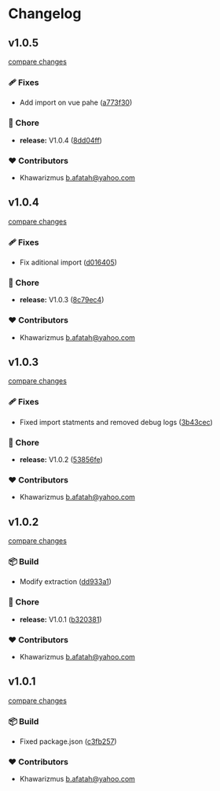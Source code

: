 # Changelog


## v1.0.5

[compare changes](https://github.com/khawarizmus/powersync-nuxt/compare/v1.0.4...v1.0.5)

### 🩹 Fixes

- Add import on vue pahe ([a773f30](https://github.com/khawarizmus/powersync-nuxt/commit/a773f30))

### 🏡 Chore

- **release:** V1.0.4 ([8dd04ff](https://github.com/khawarizmus/powersync-nuxt/commit/8dd04ff))

### ❤️ Contributors

- Khawarizmus <b.afatah@yahoo.com>

## v1.0.4

[compare changes](https://github.com/khawarizmus/powersync-nuxt/compare/v1.0.3...v1.0.4)

### 🩹 Fixes

- Fix aditional import ([d016405](https://github.com/khawarizmus/powersync-nuxt/commit/d016405))

### 🏡 Chore

- **release:** V1.0.3 ([8c79ec4](https://github.com/khawarizmus/powersync-nuxt/commit/8c79ec4))

### ❤️ Contributors

- Khawarizmus <b.afatah@yahoo.com>

## v1.0.3

[compare changes](https://github.com/khawarizmus/powersync-nuxt/compare/v1.0.2...v1.0.3)

### 🩹 Fixes

- Fixed import statments and removed debug logs ([3b43cec](https://github.com/khawarizmus/powersync-nuxt/commit/3b43cec))

### 🏡 Chore

- **release:** V1.0.2 ([53856fe](https://github.com/khawarizmus/powersync-nuxt/commit/53856fe))

### ❤️ Contributors

- Khawarizmus <b.afatah@yahoo.com>

## v1.0.2

[compare changes](https://github.com/khawarizmus/powersync-nuxt/compare/v1.0.1...v1.0.2)

### 📦 Build

- Modify extraction ([dd933a1](https://github.com/khawarizmus/powersync-nuxt/commit/dd933a1))

### 🏡 Chore

- **release:** V1.0.1 ([b320381](https://github.com/khawarizmus/powersync-nuxt/commit/b320381))

### ❤️ Contributors

- Khawarizmus <b.afatah@yahoo.com>

## v1.0.1

[compare changes](https://github.com/khawarizmus/powersync-nuxt/compare/v1.1.0...v1.0.1)

### 📦 Build

- Fixed package.json ([c3fb257](https://github.com/khawarizmus/powersync-nuxt/commit/c3fb257))

### ❤️ Contributors

- Khawarizmus <b.afatah@yahoo.com>


